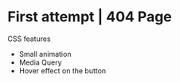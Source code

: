 # First attempt | 404 Page

CSS features

* Small animation
* Media Query
* Hover effect on the button